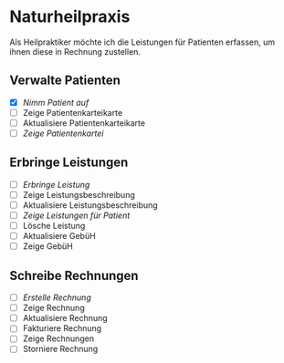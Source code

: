 # Naturheilpraxis

Als Heilpraktiker möchte ich die Leistungen für Patienten erfassen, um ihnen
diese in Rechnung zustellen.

## Verwalte Patienten

- [x] *Nimm Patient auf*
- [ ] Zeige Patientenkarteikarte
- [ ] Aktualisiere Patientenkarteikarte
- [ ] *Zeige Patientenkartei*

## Erbringe Leistungen

- [ ] *Erbringe Leistung*
- [ ] Zeige Leistungsbeschreibung
- [ ] Aktualisiere Leistungsbeschreibung
- [ ] *Zeige Leistungen für Patient*
- [ ] Lösche Leistung
- [ ] Aktualisiere GebüH
- [ ] Zeige GebüH

## Schreibe Rechnungen

- [ ] *Erstelle Rechnung*
- [ ] Zeige Rechnung
- [ ] Aktualisiere Rechnung
- [ ] Fakturiere Rechnung
- [ ] Zeige Rechnungen
- [ ] Storniere Rechnung
